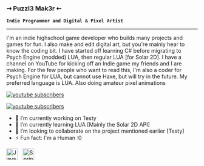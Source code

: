 ### ⇝ Puzzl3 Mak3r ⇜


**`Indie Programmer and Digital & Pixel Artist`**

---

I'm an indie highschool game developer who builds many projects and games for fun. I also make and edit digital art, but you're mainly hear to know the coding bit. I have started off learning C# before migrating to Psych Engine (modded) LUA, then regular LUA [for Solar 2D]. I have a channel on YouTube for kicking off an Indie game my friends and I are making. For the few people who want to read this, I'm also a coder for Psych Engine for LUA, but cannot use Haxe, but will try in the future. My preferred language is LUA. Also doing amateur pixel animations

   <p align="left">
      <a href="https://www.youtube.com/@Puzzl3D3v?sub_confirmation=1">
         <img alt="youtube subscribers" title="Subscribe to my YouTube channel" src="https://custom-icon-badges.demolab.com/youtube/channel/subscribers/UC5lH0oYszgCk6nEsbr-h1hQ?color=%23E05D44&label=SUBSCRIBE&logo=video&logoColor=white&style=for-the-badge&labelColor=CE4630"/>
      </a> 
   </p>
   <p align="left">
      <a href="https://app.daily.dev/puzzl3_mak3r">
         <img alt="youtube subscribers" title="Me on daily.dev!" src="https://custom-icon-badges.demolab.com/badge/-dailydotdev-blue?style=for-the-badge&logoColor=white&logo=41463883"/>
      </a> 
   </p>

- 🔭 I’m currently working on Testy
- 🌱 I’m currently learning LUA [Mainly the Solar 2D API]
- 👯 I’m looking to collaborate on the project mentioned earlier [Testy]
- ⚡ Fun fact: I'm a Human :0

<img align="left" alt="Java" width="30px" style="padding-right:10px;" src="https://cdn.jsdelivr.net/gh/devicons/devicon/icons/lua/lua-original.svg"/>
<img align="left" alt="Spring" width="30px" style="padding-right:10px;" src="https://cdn.jsdelivr.net/gh/devicons/devicon/icons/csharp/csharp-original.svg" />
<br />

<!--
**Puzzl3Mak3r/Puzzl3Mak3r** is a ✨ _special_ ✨ repository because its `README.md` (this file) appears on your GitHub profile.

Here are some ideas to get you started:
-->
